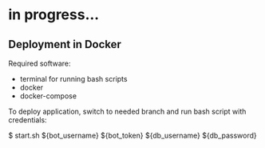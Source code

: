 # in progress...

## Deployment in Docker
Required software:
* terminal for running bash scripts
* docker
* docker-compose

To deploy application, switch to needed branch and run bash script with credentials:

$ start.sh ${bot_username} ${bot_token} ${db_username} ${db_password}
